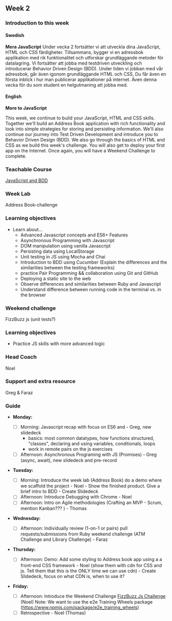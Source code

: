 ## Week 2
### Introduction to this week

#### Swedish
**Mera JavaScript**
Under vecka 2 fortsätter vi att utveckla dina JavaScript, HTML och CSS färdigheter. Tillsammans, bygger vi en adressbok applikation med rik funktionalitet och utforskar grundläggande metoder för datalagring. Vi fortsätter att jobba med testdriven utveckling och introducerar Behavior Driven Design (BDD). Under tiden vi jobban med vår adressbok, går även igonom grundläggande HTML och CSS. Du får även en första inblick i hur man publicerar applikationer på internet. Även denna vecka för du som student en helgutmaning att jobba med.

#### English
**More to JavaScript**

This week, we continue to build your JavaScript, HTML and CSS skills. Together we'll build an Address Book application with rich functionality and look into simple strategies for storing and persisting information. We'll also continue our journey into Test Driven Development and introduce you to Behavior Driven Design (BDD). We also go through the basics of HTML and CSS as we build this week's challenge. You will also get to deploy your first app on the Internet. Once again, you will have a Weekend Challenge to complete.

### Teachable Course
[JavaScript and BDD](https://learn.craftacademy.co/admin/courses/650468/information)

### Week Lab
Address Book-challenge

### Learning objectives
* Learn about...
  - Advanced Javascript concepts and ES6+ Features
  - Asynchronous Programming with Javascript
  - DOM manipulation using vanilla Javascript
  - Persisting data using LocalStorage
  - Unit testing in JS using Mocha and Chai
  - Introduction to BDD using Cucumber (Explain the differences and the similarities between the testing frameworks)
  - practice Pair Programming && collaboration using Git and GitHub
  - Deploying a static site to the web
  - Observe differences and similarities between Ruby and Javascript
  - Understand difference between running code in the terminal vs. in the browser

### Weekend challenge
FizzBuzz js (unit tests?)

### Learning objectives
- Practice JS skills with more advanced logic

### Head Coach 
Noel

### Support and extra resource
Greg & Faraz

### Guide
- **Monday:**
  - [ ] Morning: Javascript recap with focus on ES6 and  - Greg, new slidedeck 
    - basics: most common datatypes, how functions structured, "classes", declaring and using variables, conditionals, loops
    - work in remote pairs on the js exercises
  - [ ] Afternoon: Asynchronous Programing with JS (Promises) - Greg (async, await), new slidedeck and pre-record 
  
- **Tuesday:**
  - [ ] Morning: Introduce the week lab (Address Book) do a demo where we scaffold the project - Noel - Show the finished product. Give a brief intro to BDD - Create Slidedeck
  - [ ] Afternoon: Introduce Debugging with Chrome - Noel
  - [ ] Afternoon: Intro on Agile methodologies (Crafting an MVP - Scrum, mention Kanban??? ) - Thomas
  
- **Wednesday:**
  - [ ] Afternoon: Individually review (1-on-1 or pairs) pull requests/submissions from Ruby weekend challenge (ATM Challenge and Library Challenge) - Faraz 
   
- **Thursday:**
   - [ ] Afternoon: Demo: Add some styling to Address book app using a a front-end CSS framework - Noel (show them with cdn for CSS and js. Tell them that this is the ONLY time we can use cdn) - Create Slidedeck, focus on what CDN is, when to use it?

- **Friday:**
 
  - [ ] Afternoon: Introduce the Weekend Challenge [FizzBuzz Js Challenge ](../miscellaneous/assessments/week_2_assessment.md) (Noel) Note: We want to use the e2e Training Wheels package (https://www.npmjs.com/package/e2e_training_wheels)
  - [ ] Retrospective - Noel (Thomas)
